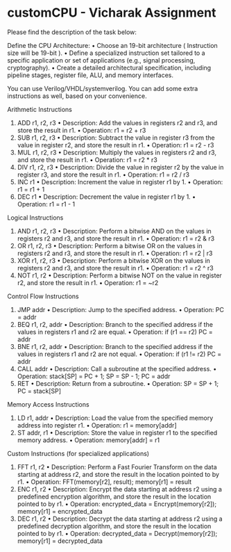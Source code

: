 # customCPU - Vicharak Assignment


Please find the description of the task below:

Define the CPU Architecture:
   •    Choose an 19-bit architecture ( Instruction size will be 19-bit ).
   •    Define a specialized instruction set tailored to a specific application or set of applications (e.g., signal processing, cryptography).
   •    Create a detailed architectural specification, including pipeline stages, register file, ALU, and memory interfaces. 

You can use Verilog/VHDL/systemverilog. You can add some extra instructions as well, based on your convenience.

Arithmetic Instructions    
1.    ADD r1, r2, r3
   •    Description: Add the values in registers r2 and r3, and store the result in r1.
   •    Operation: r1 = r2 + r3
2.    SUB r1, r2, r3
   •    Description: Subtract the value in register r3 from the value in register r2, and store the result in r1.
   •    Operation: r1 = r2 - r3 
3.    MUL r1, r2, r3
   •    Description: Multiply the values in registers r2 and r3, and store the result in r1.
   •    Operation: r1 = r2 * r3
4.    DIV r1, r2, r3
   •    Description: Divide the value in register r2 by the value in register r3, and store the result in r1.
   •    Operation: r1 = r2 / r3
5.    INC r1
   •    Description: Increment the value in register r1 by 1.
   •    Operation: r1 = r1 + 1
6.    DEC r1
   •    Description: Decrement the value in register r1 by 1.
   •    Operation: r1 = r1 - 1

Logical Instructions    
1.    AND r1, r2, r3
   •    Description: Perform a bitwise AND on the values in registers r2 and r3, and store the result in r1.
   •    Operation: r1 = r2 & r3
2.    OR r1, r2, r3
   •    Description: Perform a bitwise OR on the values in registers r2 and r3, and store the result in r1.
   •    Operation: r1 = r2 | r3
3.    XOR r1, r2, r3
   •    Description: Perform a bitwise XOR on the values in registers r2 and r3, and store the result in r1.
   •    Operation: r1 = r2 ^ r3
4.    NOT r1, r2
   •    Description: Perform a bitwise NOT on the value in register r2, and store the result in r1.
   •    Operation: r1 = ~r2

Control Flow Instructions    
1.    JMP addr
   •    Description: Jump to the specified address.
   •    Operation: PC = addr
2.    BEQ r1, r2, addr
   •    Description: Branch to the specified address if the values in registers r1 and r2 are equal.
   •    Operation: if (r1 == r2) PC = addr
3.    BNE r1, r2, addr
   •    Description: Branch to the specified address if the values in registers r1 and r2 are not equal.
   •    Operation: if (r1 != r2) PC = addr
4.    CALL addr
   •    Description: Call a subroutine at the specified address.
   •    Operation: stack[SP] = PC + 1; SP = SP - 1; PC = addr
5.    RET
   •    Description: Return from a subroutine.
   •    Operation: SP = SP + 1; PC = stack[SP]

Memory Access Instructions    
1.    LD r1, addr
   •    Description: Load the value from the specified memory address into register r1.
   •    Operation: r1 = memory[addr]
2.    ST addr, r1
   •    Description: Store the value in register r1 to the specified memory address.
   •    Operation: memory[addr] = r1

Custom Instructions (for specialized applications)    
1.    FFT r1, r2
   •    Description: Perform a Fast Fourier Transform on the data starting at address r2, and store the result in the location pointed to by r1.
   •    Operation: FFT(memory[r2], result); memory[r1] = result
2.    ENC r1, r2
   •    Description: Encrypt the data starting at address r2 using a predefined encryption algorithm, and store the result in the location pointed to by r1.
   •    Operation: encrypted_data = Encrypt(memory[r2]); memory[r1] = encrypted_data
3.    DEC r1, r2
   •    Description: Decrypt the data starting at address r2 using a predefined decryption algorithm, and store the result in the location pointed to by r1.
   •    Operation: decrypted_data = Decrypt(memory[r2]); memory[r1] = decrypted_data
